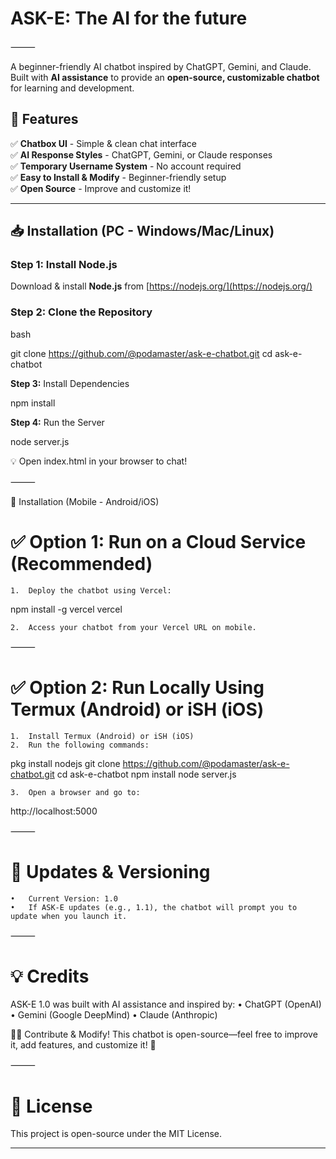 # ASK-E: The AI for the future
⸻

A beginner-friendly AI chatbot inspired by ChatGPT, Gemini, and Claude. Built with **AI assistance** to provide an **open-source, customizable chatbot** for learning and development.  

## 🚀 Features  
✅ **Chatbox UI** - Simple & clean chat interface  
✅ **AI Response Styles** - ChatGPT, Gemini, or Claude responses  
✅ **Temporary Username System** - No account required  
✅ **Easy to Install & Modify** - Beginner-friendly setup  
✅ **Open Source** - Improve and customize it!  

---

## 📥 Installation (PC - Windows/Mac/Linux)  
### **Step 1: Install Node.js**  
Download & install **Node.js** from [https://nodejs.org/](https://nodejs.org/)  

### **Step 2: Clone the Repository**  
bash

git clone https://github.com/@podamaster/ask-e-chatbot.git
cd ask-e-chatbot

**Step 3:** Install Dependencies

npm install

**Step 4:** Run the Server

node server.js

💡 Open index.html in your browser to chat!

⸻

📱 Installation (Mobile - Android/iOS)

# ✅ Option 1: Run on a Cloud Service (Recommended)
	1.	Deploy the chatbot using Vercel:

npm install -g vercel
vercel


	2.	Access your chatbot from your Vercel URL on mobile.

⸻

# ✅ Option 2: Run Locally Using Termux (Android) or iSH (iOS)
	1.	Install Termux (Android) or iSH (iOS)
	2.	Run the following commands:

pkg install nodejs
git clone https://github.com/@podamaster/ask-e-chatbot.git
cd ask-e-chatbot
npm install
node server.js


	3.	Open a browser and go to:

http://localhost:5000



⸻

# 🔄 Updates & Versioning
	•	Current Version: 1.0
	•	If ASK-E updates (e.g., 1.1), the chatbot will prompt you to update when you launch it.

⸻

# 💡 Credits

ASK-E 1.0 was built with AI assistance and inspired by:
	•	ChatGPT (OpenAI)
	•	Gemini (Google DeepMind)
	•	Claude (Anthropic)

👨‍💻 Contribute & Modify!
This chatbot is open-source—feel free to improve it, add features, and customize it! 🚀

⸻

# 📎 License

This project is open-source under the MIT License.

---
